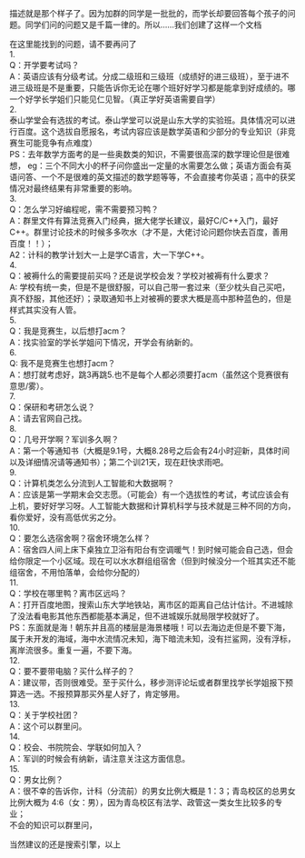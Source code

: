 描述就是那个样子了。因为加群的同学是一批批的，而学长却要回答每个孩子的问题。同学们问的问题又是千篇一律的。所以……我们创建了这样一个文档  
  

在这里能找到的问题，请不要再问了  
1.  
Q：开学要考试吗？  
A：英语应该有分级考试。分成二级班和三级班（成绩好的进三级班），至于进不进三级班是不是重要，只能告诉你无论在哪个班好好学习都是能拿到好成绩的。哪一个好学长学姐们只能见仁见智。（真正学好英语需要自学）  
2.  
泰山学堂会有选拔的考试。泰山学堂可以说是山东大学的实验班。具体情况可以进行百度。这个选拔自愿报名，考试内容应该是数学英语和少部分的专业知识（非竞赛生可能竞争有点难度）  
PS：去年数学方面考的是一些奥数类的知识，不需要很高深的数学理论但是很难想，  eg：三个不同大小的杯子问你盛出一定量的水需要怎么做；英语方面会有英语问答、一个不是很难的英文描述的数学题等等，不会直接考你英语；高中的获奖情况对最终结果有非常重要的影响。  
3.  
Q：怎么学习好编程呢，需不需要预习鸭？  
A：群里文件有算法竞赛入门经典，据大佬学长建议，最好C/C++入门，最好C++。群里讨论技术的时候多多吹水（才不是，大佬讨论问题你快去百度，善用百度！！）；    
A2：计科的教学计划大一上是学C语言，大一下学C++。  
4.   
Q：被褥什么的需要提前买吗？还是说学校会发？学校对被褥有什么要求？  
A: 学校有统一卖，但是不是很舒服，可以自己带一套过来（至少枕头自己买吧，真不舒服，其他还好）；录取通知书上对被褥的要求大概是高中那种蓝色的，但是样式其实没有人管。  
5.  
Q：我是竞赛生，以后想打acm？  
A：找实验室的学长学姐问下情况，开学会有纳新的。  
6.  
Q: 我不是竞赛生也想打acm？  
A：想打就考虑好，跳3再跳5.也不是每个人都必须要打acm（虽然这个竞赛很有意思/雾）。  
7.  
Q：保研和考研怎么说？  
A：请去官网自己找。  
8.  
Q：几号开学啊？军训多久啊？  
A：第一个等通知书（大概是9.1号，大概8.28号之后会有24小时迎新，具体时间以及详细情况请等通知书）；第二个训21天，现在赶快求雨吧。  
9.  
Q：计算机类怎么分流到人工智能和大数据啊？  
A：应该是第一学期末会交志愿。（可能会）有一个选拔性的考试，考试应该会有上机，要好好学习呀。人工智能大数据和计算机科学与技术就是三种不同的方向，看你爱好，没有高低优劣之分。  
10.  
Q：要怎么选宿舍啊？宿舍环境怎么样？  
A：宿舍四人间上床下桌独立卫浴有阳台有空调暖气！到时候可能会自己选，但会给你限定一个小区域。现在可以水水群组组宿舍（但到时候没分一个班其实还不能组宿舍，不用怕落单，会给你分配的）  
11.  
Q：学校在哪里鸭？离市区远吗？  
A：打开百度地图，搜索山东大学地铁站，离市区的距离自己估计估计。不进城除了没法看电影其他东西都能基本满足，但不进城娱乐就局限学校就好了。  
PS：东面就是海！朝东并且高的楼层是海景楼哦！可以去海边走但是不要下海，属于未开发的海域，海中水流情况未知，海下暗流未知，没有拦鲨网，没有浮标，离岸流很多。重复一遍，不要下海。  
12.  
Q：要不要带电脑？买什么样子的？  
A：建议带，否则很难受。至于买什么，移步测评论坛或者群里找学长学姐报下预算选一选。不报预算那买外星人好了，肯定够用。  
13.  
Q：关于学校社团？  
A：这个可以群里问。    
14.  
Q：校会、书院院会、学联如何加入？  
A：军训的时候会有纳新，请注意关注这方面信息。  
15.  
Q：男女比例？  
A：很不幸的告诉你，计科（分流前）的男女比例大概是 1：3；青岛校区的总男女比例大概为 4:6（女：男），因为青岛校区有法学、政管这一类女生比较多的专业；  
不会的知识可以群里问，  
  
当然建议的还是搜索引擎，以上  
